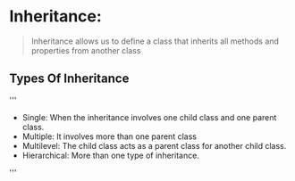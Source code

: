 # Inheritance:

> Inheritance allows us to define a class that inherits all methods and properties from another class


## Types Of Inheritance

'''

- Single: When the inheritance involves one child class and one parent class.
- Multiple: It involves more than one parent class
- Multilevel: The child class acts as a parent class for another child class.
- Hierarchical: More than one type of inheritance.


'''
